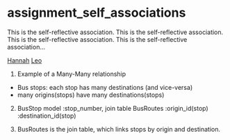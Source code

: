 assignment_self_associations
============================

This is the self-reflective association. This is the self-reflective association. This is the self-reflective association. This is the self-reflective association...


[Hannah](https://github.com/hannahsquier/assignment_self_associations.git
)
[Leo](https://github.com/leosaysger/assignment_self_associations.git)


1. Example of a Many-Many relationship
  * Bus stops: each stop has many destinations (and vice-versa)
  * many origins(stops) have many destinations(stops)

2. BusStop model :stop_number, join table BusRoutes :origin_id(stop) :destination_id(stop)

3. BusRoutes is the join table, which links stops by origin and destination.
